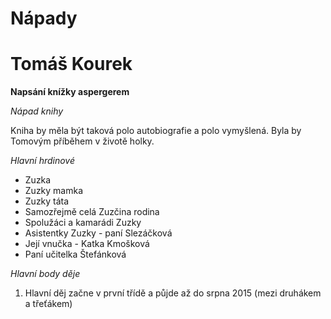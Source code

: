 Nápady
=====

Tomáš Kourek
=====

<b>Napsání knížky aspergerem</b>
	
<i>Nápad knihy</i>

Kniha by měla být taková polo autobiografie a polo vymyšlená. Byla by Tomovým příběhem v životě holky. 

<i>Hlavní hrdinové</i>

* Zuzka
* Zuzky mamka
* Zuzky táta
* Samozřejmě celá Zuzčina rodina
* Spolužáci a kamarádi Zuzky
* Asistentky Zuzky - paní Slezáčková
* Její vnučka -  Katka Kmošková
* Paní učitelka Štefánková

<i>Hlavní body děje</i>

1) Hlavní děj začne v první třídě a půjde až do srpna 2015 (mezi druhákem a třeťákem)
